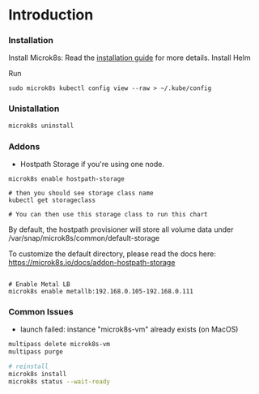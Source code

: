 # Introduction


### Installation

Install Microk8s: Read the [installation guide](https://microk8s.io/docs) for more details.
Install Helm

Run 

```
sudo microk8s kubectl config view --raw > ~/.kube/config
```


### Unistallation

```bash
microk8s uninstall
```

### Addons

- Hostpath Storage if you're using one node. 

```
microk8s enable hostpath-storage

# then you should see storage class name 
kubectl get storageclass

# You can then use this storage class to run this chart
```

By default, the hostpath provisioner will store all volume data under /var/snap/microk8s/common/default-storage

To customize the default directory, please read the docs here: https://microk8s.io/docs/addon-hostpath-storage

```

# Enable Metal LB
microk8s enable metallb:192.168.0.105-192.168.0.111
```


### Common Issues

- launch failed: instance "microk8s-vm" already exists (on MacOS)

```bash
multipass delete microk8s-vm
multipass purge

# reinstall
microk8s install
microk8s status --wait-ready
```



